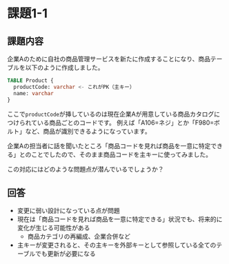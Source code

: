 # 課題1-1

## 課題内容

企業Aのために自社の商品管理サービスを新たに作成することになり、商品テーブルを以下のように作成しました。

```sql
TABLE Product {
  productCode: varchar <- これがPK（主キー）
  name: varchar
}
```

ここで`productCode`が挿しているのは現在企業Aが用意している商品カタログにつけられている商品ごとのコードです。
例えば「A106=ネジ」とか「F980=ボルト」など、商品が識別できるようになっています。

企業Aの担当者に話を聞いたところ「商品コードを見れば商品を一意に特定できる」とのことでしたので、そのまま商品コードを主キーに使ってみました。

この対応にはどのような問題点が潜んでいるでしょうか？

## 回答

- 変更に弱い設計になっている点が問題
- 現在は「商品コードを見れば商品を一意に特定できる」状況でも、将来的に変化が生じる可能性がある
  - 商品カテゴリの再編成、企業合併など
- 主キーが変更されると、その主キーを外部キーとして参照している全てのテーブルでも更新が必要になる
